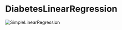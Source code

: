 # DiabetesLinearRegression

![SimpleLinearRegression](https://user-images.githubusercontent.com/82174253/190895150-919c213c-d3e0-4f42-bd16-a69af9e1af85.png)
